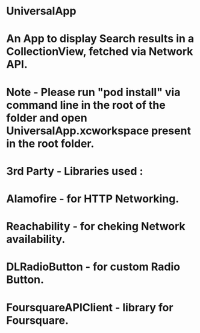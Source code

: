 # UniversalApp
# An App to display Search results in a CollectionView, fetched via Network API.

# Note - Please run "pod install" via command line in the root of the folder and open UniversalApp.xcworkspace present in the root folder.

# 3rd Party - Libraries used : 
# Alamofire - for HTTP Networking.
# Reachability - for cheking Network availability.
# DLRadioButton - for custom Radio Button.
# FoursquareAPIClient - library for Foursquare.
